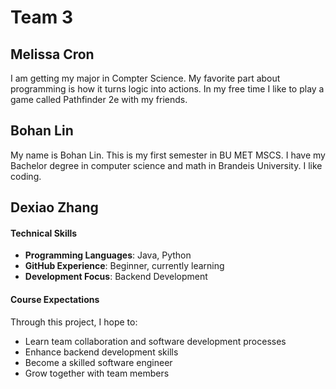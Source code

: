 # Team 3

## Melissa Cron

I am getting my major in Compter Science. My favorite part about programming is how it turns logic into actions. In my free time I like to play a game called Pathfinder 2e with my friends.

## Bohan Lin

My name is Bohan Lin. This is my first semester in BU MET MSCS. I have my Bachelor degree in computer science and math in Brandeis University. I like coding. 

## Dexiao Zhang
#### Technical Skills
- **Programming Languages**: Java, Python
- **GitHub Experience**: Beginner, currently learning
- **Development Focus**: Backend Development

#### Course Expectations
Through this project, I hope to:
- Learn team collaboration and software development processes
- Enhance backend development skills
- Become a skilled software engineer
- Grow together with team members